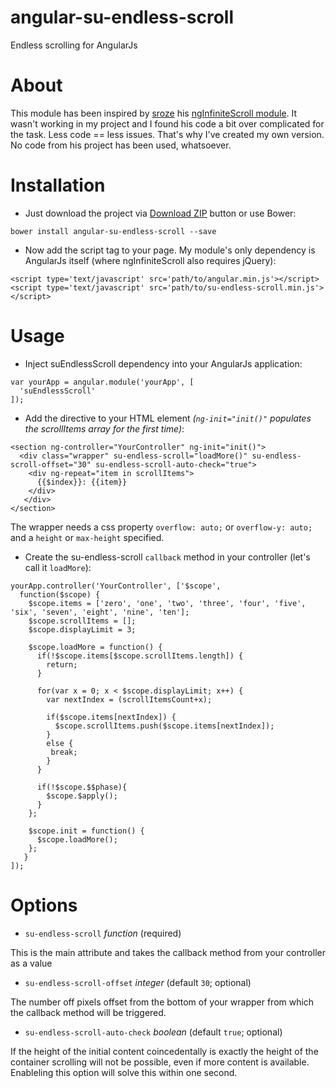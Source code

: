 # angular-su-endless-scroll
Endless scrolling for AngularJs

# About
This module has been inspired by [sroze](https://github.com/sroze) his [ngInfiniteScroll module](http://sroze.github.com/ngInfiniteScroll/). It wasn't working in my project and I found his code a bit over complicated for the task. Less code == less issues. 
That's why I've created my own version. No code from his project has been used, whatsoever.

# Installation
- Just download the project via [Download ZIP](https://github.com/Bram77/su-endless-scroll/archive/master.zip) button or use Bower:
 ```
 bower install angular-su-endless-scroll --save
 ```

- Now add the script tag to your page. My module's only dependency is AngularJs itself (where ngInfiniteScroll also requires jQuery):
 ```
 <script type='text/javascript' src='path/to/angular.min.js'></script>
 <script type='text/javascript' src='path/to/su-endless-scroll.min.js'></script>
 ```

# Usage
- Inject suEndlessScroll dependency into your AngularJs application:
 ```
 var yourApp = angular.module('yourApp', [
   'suEndlessScroll'
 ]);
 ```

- Add the directive to your HTML element *(`ng-init="init()"` populates the scrollItems array for the first time)*:
 ```
 <section ng-controller="YourController" ng-init="init()">
   <div class="wrapper" su-endless-scroll="loadMore()" su-endless-scroll-offset="30" su-endless-scroll-auto-check="true">
     <div ng-repeat="item in scrollItems">
       {{$index}}: {{item}}
     </div>
    </div>
 </section>
 ```
 The wrapper needs a css property `overflow: auto;` or `overflow-y: auto;` and a `height` or `max-height` specified.
 
- Create the su-endless-scroll `callback` method in your controller (let's call it `loadMore`):
 ```
 yourApp.controller('YourController', ['$scope', 
   function($scope) {
     $scope.items = ['zero', 'one', 'two', 'three', 'four', 'five', 'six', 'seven', 'eight', 'nine', 'ten'];
     $scope.scrollItems = [];
     $scope.displayLimit = 3;
 
     $scope.loadMore = function() {
       if(!$scope.items[$scope.scrollItems.length]) {
         return;
       }
     
       for(var x = 0; x < $scope.displayLimit; x++) {
         var nextIndex = (scrollItemsCount+x);

         if($scope.items[nextIndex]) {
           $scope.scrollItems.push($scope.items[nextIndex]);
         }
         else {
          break;
         }
       }

       if(!$scope.$$phase){
         $scope.$apply();
       }
     };

     $scope.init = function() {
       $scope.loadMore();
     };
    }
]);
 ```

# Options
- `su-endless-scroll` *function* (required)

 This is the main attribute and takes the callback method from your controller as a value
- `su-endless-scroll-offset` *integer* (default `30`; optional)

 The number off pixels offset from the bottom of your wrapper from which the callback method will be triggered.
- `su-endless-scroll-auto-check` *boolean* (default `true`; optional)

 If the height of the initial content coincedentally is exactly the height of the container scrolling will not be possible, even if more content is available. Enableling this option will solve this within one second.
